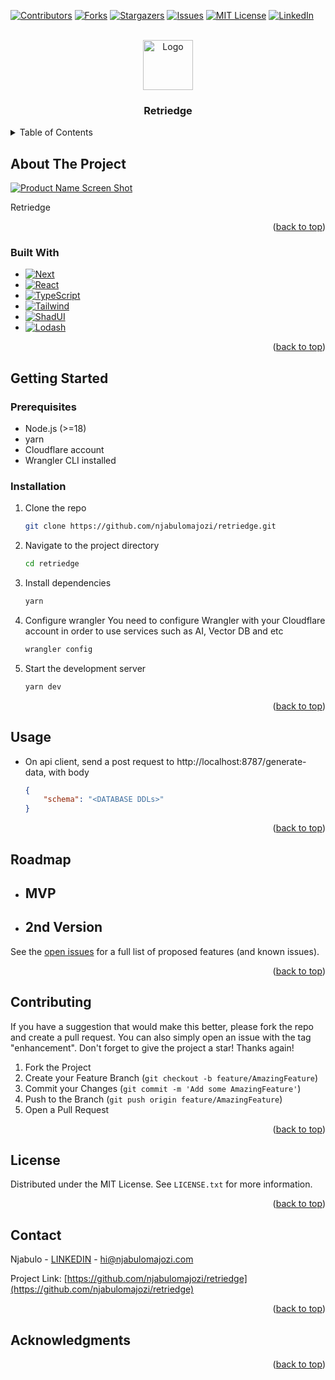 <a name="readme-top"></a>
[![Contributors][contributors-shield]][contributors-url]
[![Forks][forks-shield]][forks-url]
[![Stargazers][stars-shield]][stars-url]
[![Issues][issues-shield]][issues-url]
[![MIT License][license-shield]][license-url]
[![LinkedIn][linkedin-shield]][linkedin-url]

<!-- PROJECT LOGO -->
<br />
<div align="center">
  <a href="https://github.com/njabulomajozi/retriedge">
    <img src="images/logo.png" alt="Logo" width="80" height="80">
  </a>

  <h3 align="center">Retriedge</h3>
</div>

<!-- TABLE OF CONTENTS -->
<details>
  <summary>Table of Contents</summary>
  <ol>
    <li>
      <a href="#about-the-project">About The Project</a>
      <ul>
        <li><a href="#built-with">Built With</a></li>
      </ul>
    </li>
    <li>
      <a href="#getting-started">Getting Started</a>
      <ul>
        <li><a href="#prerequisites">Prerequisites</a></li>
        <li><a href="#installation">Installation</a></li>
      </ul>
    </li>
    <li><a href="#usage">Usage</a></li>
    <li><a href="#roadmap">Roadmap</a></li>
    <li><a href="#contributing">Contributing</a></li>
    <li><a href="#license">License</a></li>
    <li><a href="#contact">Contact</a></li>
    <li><a href="#acknowledgments">Acknowledgments</a></li>
  </ol>
</details>



<!-- ABOUT THE PROJECT -->
## About The Project

[![Product Name Screen Shot][product-screenshot]]()

Retriedge

<p align="right">(<a href="#readme-top">back to top</a>)</p>

### Built With
* [![Next][Next.js]][Next-url]
* [![React][React.js]][React-url]
* [![TypeScript][TypeScript]][TypeScript-url]
* [![Tailwind][Tailwind]][Tailwind-url]
* [![ShadUI][ShadUI]][ShadUI-url]
* [![Lodash][Lodash]][Lodash-url]

<p align="right">(<a href="#readme-top">back to top</a>)</p>


<!-- GETTING STARTED -->
## Getting Started

### Prerequisites

* Node.js (>=18)
* yarn
* Cloudflare account
* Wrangler CLI installed

### Installation

1. Clone the repo
   ```sh
   git clone https://github.com/njabulomajozi/retriedge.git
   ```
2. Navigate to the project directory
    ```sh
   cd retriedge
   ```
3. Install dependencies
   ```sh
   yarn
   ```
4. Configure wrangler
    You need to configure Wrangler with your Cloudflare account in order to use services such as AI, Vector DB and etc
    ```sh
   wrangler config 
   ```
4. Start the development server
   ```sh
   yarn dev
   ```

<p align="right">(<a href="#readme-top">back to top</a>)</p>


<!-- USAGE EXAMPLES -->
## Usage

* On api client, send a post request to http://localhost:8787/generate-data, with body
    ```json
    {
        "schema": "<DATABASE DDLs>"
    }
    ```

<p align="right">(<a href="#readme-top">back to top</a>)</p>



<!-- ROADMAP -->
## Roadmap
- MVP
  - 
- 2nd Version
  - 

See the [open issues](https://github.com/njabulomajozi/retriedge/issues) for a full list of proposed features (and known issues).

<p align="right">(<a href="#readme-top">back to top</a>)</p>



<!-- CONTRIBUTING -->
## Contributing

If you have a suggestion that would make this better, please fork the repo and create a pull request. You can also simply open an issue with the tag "enhancement".
Don't forget to give the project a star! Thanks again!

1. Fork the Project
2. Create your Feature Branch (`git checkout -b feature/AmazingFeature`)
3. Commit your Changes (`git commit -m 'Add some AmazingFeature'`)
4. Push to the Branch (`git push origin feature/AmazingFeature`)
5. Open a Pull Request

<p align="right">(<a href="#readme-top">back to top</a>)</p>



<!-- LICENSE -->
## License

Distributed under the MIT License. See `LICENSE.txt` for more information.

<p align="right">(<a href="#readme-top">back to top</a>)</p>



<!-- CONTACT -->
## Contact

Njabulo - [LINKEDIN](https://www.linkedin.com/in/njabulomajozi) - hi@njabulomajozi.com

Project Link: [https://github.com/njabulomajozi/retriedge](https://github.com/njabulomajozi/retriedge)

<p align="right">(<a href="#readme-top">back to top</a>)</p>


<!-- ACKNOWLEDGMENTS -->
## Acknowledgments


<p align="right">(<a href="#readme-top">back to top</a>)</p>



<!-- MARKDOWN LINKS & IMAGES -->
<!-- https://www.markdownguide.org/basic-syntax/#reference-style-links -->
[contributors-shield]: https://img.shields.io/github/contributors/njabulomajozi/retriedge.svg?style=for-the-badge
[contributors-url]: https://github.com/njabulomajozi/retriedge/graphs/contributors
[forks-shield]: https://img.shields.io/github/forks/njabulomajozi/retriedge.svg?style=for-the-badge
[forks-url]: https://github.com/njabulomajozi/retriedge/network/members
[stars-shield]: https://img.shields.io/github/stars/njabulomajozi/retriedge.svg?style=for-the-badge
[stars-url]: https://github.com/njabulomajozi/retriedge/stargazers
[issues-shield]: https://img.shields.io/github/issues/njabulomajozi/retriedge.svg?style=for-the-badge
[issues-url]: https://github.com/njabulomajozi/retriedge/issues
[license-shield]: https://img.shields.io/github/license/njabulomajozi/retriedge.svg?style=for-the-badge
[license-url]: https://github.com/njabulomajozi/retriedge/blob/master/LICENSE.txt
[linkedin-shield]: https://img.shields.io/badge/-LinkedIn-black.svg?style=for-the-badge&logo=linkedin&colorB=555

[linkedin-url]: https://linkedin.com/in/njabulomajozi
[product-screenshot]: images/screenshot.png

[Next.js]: https://img.shields.io/badge/next.js-000000?style=for-the-badge&logo=nextdotjs&logoColor=white
[Next-url]: https://nextjs.org/
[React.js]: https://img.shields.io/badge/React-20232A?style=for-the-badge&logo=react&logoColor=61DAFB
[React-url]: https://reactjs.org/
[TypeScript]: https://w7.pngwing.com/pngs/915/519/png-transparent-typescript-hd-logo-thumbnail.pn
[TypeScript-url]: https://www.typescriptlang.org/
[Tailwind]: https://w7.pngwing.com/pngs/915/519/png-transparent-typescript-hd-logo-thumbnail.pn
[Tailwind-url]: https://reactjs.org/
[ShadUI]: https://w7.pngwing.com/pngs/915/519/png-transparent-typescript-hd-logo-thumbnail.pn
[ShadUI-url]: https://reactjs.org/
[Lodash]: https://w7.pngwing.com/pngs/915/519/png-transparent-typescript-hd-logo-thumbnail.pn
[Lodash-url]: https://reactjs.org/
